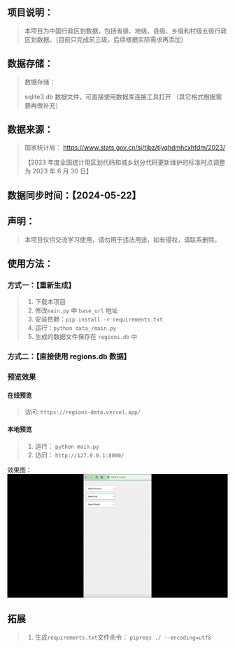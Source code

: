 ## 项目说明：

> 本项目为中国行政区划数据，包括省级、地级、县级、乡级和村级五级行政区划数据。（目前只完成前三级，后续根据实际需求再添加）

## 数据存储：

> 数据存储：
>
> sqlite3 db 数据文件，可直接使用数据库连接工具打开 （其它格式根据需要再做补充）

## 数据来源：

> 国家统计局：
> https://www.stats.gov.cn/sj/tjbz/tjyqhdmhcxhfdm/2023/
>
> 【2023 年度全国统计用区划代码和城乡划分代码更新维护的标准时点调整为 2023 年 6 月 30 日】

## 数据同步时间：【2024-05-22】

## 声明：

> 本项目仅供交流学习使用，请勿用于违法用途，如有侵权，请联系删除。

## 使用方法：

### 方式一：【重新生成】
> 1. 下载本项目
> 2. 修改`main.py` 中 `base_url` 地址
> 3. 安装依赖：`pip install -r requirements.txt`
> 4. 运行：`python data_/main.py`
> 5. 生成的数据文件保存在 `regions.db` 中

### 方式二：【直接使用 regions.db 数据】


### 预览效果

#### 在线预览

> 访问: `https://regions-data.vercel.app/`

#### 本地预览
> 1. 运行： `python main.py`
> 2. 访问： `http://127.0.0.1:8000/`

效果图：
![xg](./images/xg.gif)


## 拓展

> 1. 生成`requirements.txt`文件命令： `pipreqs ./ --encoding=utf8`